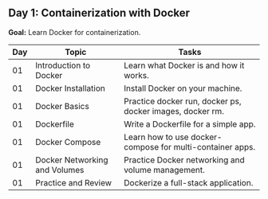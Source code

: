 ## Day 1: Containerization with Docker
**Goal:** Learn Docker for containerization.

| Day | Topic                     | Tasks                                               |
|-----|---------------------------|-----------------------------------------------------|
| 01  | Introduction to Docker     | Learn what Docker is and how it works. |
| 01  | Docker Installation        | Install Docker on your machine. |
| 01  | Docker Basics              | Practice docker run, docker ps, docker images, docker rm. |
| 01  | Dockerfile                 | Write a Dockerfile for a simple app. |
| 01  | Docker Compose             | Learn how to use docker-compose for multi-container apps. |
| 01  | Docker Networking and Volumes | Practice Docker networking and volume management. |
| 01  | Practice and Review        | Dockerize a full-stack application. |

